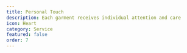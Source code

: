 ```yaml
---
title: Personal Touch
description: Each garment receives individual attention and care
icon: Heart
category: Service
featured: false
order: 7
---
```

